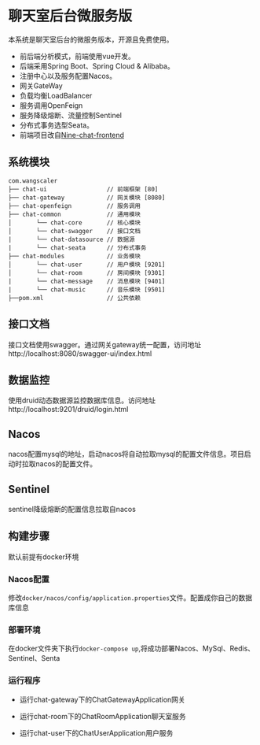 # 聊天室后台微服务版

本系统是聊天室后台的微服务版本，开源且免费使用。

- 前后端分析模式，前端使用vue开发。
- 后端采用Spring Boot、Spring Cloud & Alibaba。
- 注册中心以及服务配置Nacos。
- 网关GateWay
- 负载均衡LoadBalancer
- 服务调用OpenFeign
- 服务降级熔断、流量控制Sentinel
- 分布式事务选型Seata。
- 前端项目改自[Nine-chat-frontend](https://github.com/longyanjiang/Nine-chat-frontend)

## 系统模块

~~~
com.wangscaler     
├── chat-ui                 // 前端框架 [80]
├── chat-gateway            // 网关模块 [8080]
├── chat-openfeign          // 服务调用               
├── chat-common             // 通用模块
│       └── chat-core       // 核心模块
│       └── chat-swagger    // 接口文档
|       └── chat-datasource // 数据源
|       └── chat-seata      // 分布式事务
├── chat-modules            // 业务模块
│       └── chat-user       // 用户模块 [9201]
│       └── chat-room       // 房间模块 [9301]
|       └── chat-message    // 消息模块 [9401]
|       └── chat-music      // 音乐模块 [9501]
├──pom.xml                  // 公共依赖
~~~

## 接口文档

接口文档使用swagger。通过网关gateway统一配置，访问地址http://localhost:8080/swagger-ui/index.html

## 数据监控

使用druid动态数据源监控数据库信息。访问地址http://localhost:9201/druid/login.html

## Nacos

nacos配置mysql的地址，启动nacos将自动拉取mysql的配置文件信息。项目启动时拉取nacos的配置文件。

## Sentinel

sentinel降级熔断的配置信息拉取自nacos

## 构建步骤

默认前提有docker环境

### Nacos配置

修改`docker/nacos/config/application.properties`文件。配置成你自己的数据库信息

### 部署环境

在docker文件夹下执行`docker-compose up`,将成功部署Nacos、MySql、Redis、Sentinel、Senta

### 运行程序

- 运行chat-gateway下的ChatGatewayApplication网关

- 运行chat-room下的ChatRoomApplication聊天室服务

- 运行chat-user下的ChatUserApplication用户服务